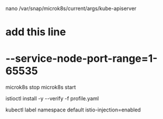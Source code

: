 nano /var/snap/microk8s/current/args/kube-apiserver
# add this line
# --service-node-port-range=1-65535

microk8s stop
microk8s start


istioctl install -y --verify -f profile.yaml


kubectl label namespace default istio-injection=enabled

